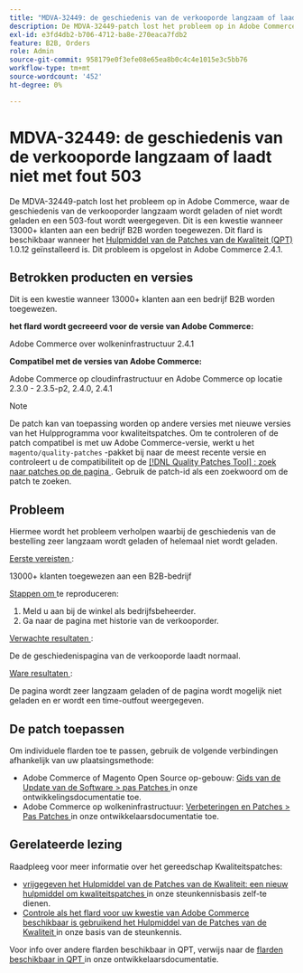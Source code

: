 ```yaml
---
title: "MDVA-32449: de geschiedenis van de verkooporde langzaam of laadt niet met fout 503"
description: De MDVA-32449-patch lost het probleem op in Adobe Commerce, waar de geschiedenis van de verkooporder langzaam wordt geladen of niet wordt geladen en een 503-fout wordt weergegeven. Dit is een kwestie wanneer 13000+ klanten aan een bedrijf B2B worden toegewezen. Deze patch is beschikbaar wanneer [Quality Patches Tool (QPT)] (/help/announcements/adobe-commerce-announcements/magento-quality-patches-released-new-tool-to-self-serve-quality-patches.md) 1.0.12 is geïnstalleerd. Dit probleem is opgelost in Adobe Commerce 2.4.1.
exl-id: e3fd4db2-b706-4712-ba8e-270eaca7fdb2
feature: B2B, Orders
role: Admin
source-git-commit: 958179e0f3efe08e65ea8b0c4c4e1015e3c5bb76
workflow-type: tm+mt
source-wordcount: '452'
ht-degree: 0%

---
```


# MDVA-32449: de geschiedenis van de verkooporde langzaam of laadt niet met fout 503

De MDVA-32449-patch lost het probleem op in Adobe Commerce, waar de geschiedenis van de verkooporder langzaam wordt geladen of niet wordt geladen en een 503-fout wordt weergegeven. Dit is een kwestie wanneer 13000+ klanten aan een bedrijf B2B worden toegewezen. Dit flard is beschikbaar wanneer het [ Hulpmiddel van de Patches van de Kwaliteit (QPT) ](/help/announcements/adobe-commerce-announcements/magento-quality-patches-released-new-tool-to-self-serve-quality-patches.md) 1.0.12 geïnstalleerd is. Dit probleem is opgelost in Adobe Commerce 2.4.1.

## Betrokken producten en versies

Dit is een kwestie wanneer 13000+ klanten aan een bedrijf B2B worden toegewezen.

**het flard wordt gecreeerd voor de versie van Adobe Commerce:**

Adobe Commerce over wolkeninfrastructuur 2.4.1

**Compatibel met de versies van Adobe Commerce:**

Adobe Commerce op cloudinfrastructuur en Adobe Commerce op locatie 2.3.0 - 2.3.5-p2, 2.4.0, 2.4.1

>[!NOTE]
>
>De patch kan van toepassing worden op andere versies met nieuwe versies van het Hulpprogramma voor kwaliteitspatches. Om te controleren of de patch compatibel is met uw Adobe Commerce-versie, werkt u het `magento/quality-patches` -pakket bij naar de meest recente versie en controleert u de compatibiliteit op de [[!DNL Quality Patches Tool] : zoek naar patches op de pagina ](https://devdocs.magento.com/quality-patches/tool.html#patch-grid) . Gebruik de patch-id als een zoekwoord om de patch te zoeken.

## Probleem

Hiermee wordt het probleem verholpen waarbij de geschiedenis van de bestelling zeer langzaam wordt geladen of helemaal niet wordt geladen.

<u> Eerste vereisten </u>:

13000+ klanten toegewezen aan een B2B-bedrijf

<u> Stappen om </u> te reproduceren:

1. Meld u aan bij de winkel als bedrijfsbeheerder.
1. Ga naar de pagina met historie van de verkooporder.

<u> Verwachte resultaten </u>:

De de geschiedenispagina van de verkooporde laadt normaal.

<u> Ware resultaten </u>:

De pagina wordt zeer langzaam geladen of de pagina wordt mogelijk niet geladen en er wordt een time-outfout weergegeven.

## De patch toepassen

Om individuele flarden toe te passen, gebruik de volgende verbindingen afhankelijk van uw plaatsingsmethode:

* Adobe Commerce of Magento Open Source op-gebouw: [ Gids van de Update van de Software > pas Patches ](https://devdocs.magento.com/guides/v2.4/comp-mgr/patching/mqp.html) in onze ontwikkelingsdocumentatie toe.
* Adobe Commerce op wolkeninfrastructuur: [ Verbeteringen en Patches > Pas Patches ](https://devdocs.magento.com/cloud/project/project-patch.html) in onze ontwikkelaarsdocumentatie toe.

## Gerelateerde lezing

Raadpleeg voor meer informatie over het gereedschap Kwaliteitspatches:

* [ vrijgegeven het Hulpmiddel van de Patches van de Kwaliteit: een nieuw hulpmiddel om kwaliteitspatches ](/help/announcements/adobe-commerce-announcements/magento-quality-patches-released-new-tool-to-self-serve-quality-patches.md) in onze steunkennisbasis zelf-te dienen.
* [ Controle als het flard voor uw kwestie van Adobe Commerce beschikbaar is gebruikend het Hulpmiddel van de Patches van de Kwaliteit ](/help/support-tools/patches-available-in-qpt-tool/check-patch-for-magento-issue-with-magento-quality-patches.md) in onze basis van de steunkennis.

Voor info over andere flarden beschikbaar in QPT, verwijs naar de [ flarden beschikbaar in QPT ](https://devdocs.magento.com/quality-patches/tool.html#patch-grid) in onze ontwikkelaarsdocumentatie.
